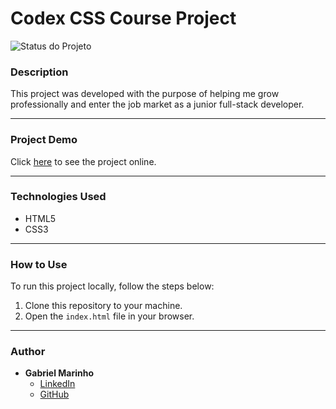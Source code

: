 # Codex CSS Course Project
![Status do Projeto](https://img.shields.io/badge/Status-Concluído-green)

### Description
This project was developed with the purpose of helping me grow professionally and enter the job market as a junior full-stack developer.

---

### Project Demo
Click [here](https://codedex-css-course-project.vercel.app/) to see the project online.

---

### Technologies Used
- HTML5
- CSS3

---

### How to Use
To run this project locally, follow the steps below:
1. Clone this repository to your machine.
2. Open the `index.html` file in your browser.

---

### Author
- **Gabriel Marinho**
  - [LinkedIn](https://www.linkedin.com/in/gabrielmarinhosales)
  - [GitHub](https://github.com/Woooly)
